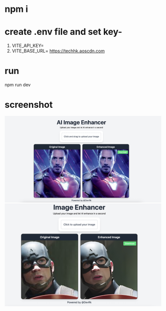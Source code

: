 # npm i
# create .env file and set key-
1. VITE_API_KEY=
2. VITE_BASE_URL= https://techhk.aoscdn.com

# run
npm run dev


# screenshot
![img1](assets/img1.png)
![img2](assets/img2.png)